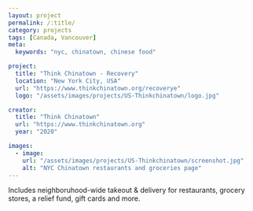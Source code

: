 ```yaml
---
layout: project
permalink: /:title/
category: projects
tags: [Canada, Vancouver]
meta:
  keywords: "nyc, chinatown, chinese food"

project:
  title: "Think Chinatown - Recovery"
  location: "New York City, USA"
  url: "https://www.thinkchinatown.org/recoverye"
  logo: "/assets/images/projects/US-Thinkchinatown/logo.jpg"

creator:
  title: "Think Chinatown"
  url: "https://www.thinkchinatown.org"
  year: "2020"

images:
  - image:
    url: "/assets/images/projects/US-Thinkchinatown/screenshot.jpg"
    alt: "NYC Chinatown restaurants and groceries page"
---
```

<p>Includes neighboruhood-wide takeout & delivery for restaurants, grocery stores, a relief fund, gift cards and more.</p>

